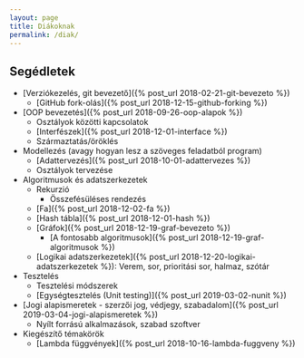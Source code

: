 ```yaml
---
layout: page
title: Diákoknak
permalink: /diak/
---
```


## Segédletek

* [Verziókezelés, git bevezető]({% post_url 2018-02-21-git-bevezeto %})
  * [GitHub fork-olás]({% post_url 2018-12-15-github-forking %})
* [OOP bevezetés]({% post_url 2018-09-26-oop-alapok %})
  * Osztályok közötti kapcsolatok
  * [Interfészek]({% post_url 2018-12-01-interface %})
  * Származtatás/öröklés
* Modellezés (avagy hogyan lesz a szöveges feladatból program)
  * [Adattervezés]({% post_url 2018-10-01-adattervezes %})
  * Osztályok tervezése
* Algoritmusok és adatszerkezetek
  * Rekurzió
    * Összefésüléses rendezés
  * [Fa]({% post_url 2018-12-02-fa %})
  * [Hash tábla]({% post_url 2018-12-01-hash %})
  * [Gráfok]({% post_url 2018-12-19-graf-bevezeto %})
    * [A fontosabb algoritmusok]({% post_url 2018-12-19-graf-algoritmusok %})
  * [Logikai adatszerkezetek]({% post_url 2018-12-20-logikai-adatszerkezetek %}): Verem, sor, prioritási sor, halmaz, szótár
* Tesztelés
  * Tesztelési módszerek
  * [Egységtesztelés (Unit testing)]({% post_url 2019-03-02-nunit %})
* [Jogi alapismeretek - szerzői jog, védjegy, szabadalom]({% post_url 2019-03-04-jogi-alapismeretek %})
  * Nyílt forrású alkalmazások, szabad szoftver
* Kiegészítő témakörök
  * [Lambda függvények]({% post_url 2018-10-16-lambda-fuggveny %})
